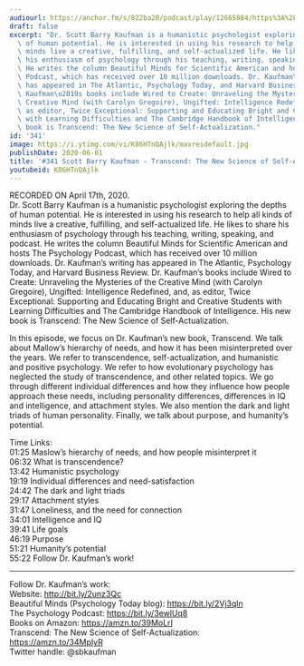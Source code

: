 ```yaml
---
audiourl: https://anchor.fm/s/822ba20/podcast/play/12665884/https%3A%2F%2Fd3ctxlq1ktw2nl.cloudfront.net%2Fproduction%2F2020-3-20%2F66056477-44100-2-16ac1ffb68461.m4a
draft: false
excerpt: "Dr. Scott Barry Kaufman is a humanistic psychologist exploring the depths\
  \ of human potential. He is interested in using his research to help all kinds of\
  \ minds live a creative, fulfilling, and self-actualized life. He likes to share\
  \ his enthusiasm of psychology through his teaching, writing, speaking, and podcast.\
  \ He writes the column Beautiful Minds for Scientific American and hosts The Psychology\
  \ Podcast, which has received over 10 million downloads. Dr. Kaufman\u2019s writing\
  \ has appeared in The Atlantic, Psychology Today, and Harvard Business Review. Dr.\
  \ Kaufman\u2019s books include Wired to Create: Unraveling the Mysteries of the\
  \ Creative Mind (with Carolyn Gregoire), Ungifted: Intelligence Redefined, and,\
  \ as editor, Twice Exceptional: Supporting and Educating Bright and Creative Students\
  \ with Learning Difficulties and The Cambridge Handbook of Intelligence. His new\
  \ book is Transcend: The New Science of Self-Actualization."
id: '341'
image: https://i.ytimg.com/vi/K86HTnQAjlk/maxresdefault.jpg
publishDate: 2020-06-01
title: '#341 Scott Barry Kaufman - Transcend: The New Science of Self-Actualization'
youtubeid: K86HTnQAjlk
---
```

<div class="timelinks">

RECORDED ON April 17th, 2020.  
Dr. Scott Barry Kaufman is a humanistic psychologist exploring the depths of human potential. He is interested in using his research to help all kinds of minds live a creative, fulfilling, and self-actualized life. He likes to share his enthusiasm of psychology through his teaching, writing, speaking, and podcast. He writes the column Beautiful Minds for Scientific American and hosts The Psychology Podcast, which has received over 10 million downloads. Dr. Kaufman’s writing has appeared in The Atlantic, Psychology Today, and Harvard Business Review. Dr. Kaufman’s books include Wired to Create: Unraveling the Mysteries of the Creative Mind (with Carolyn Gregoire), Ungifted: Intelligence Redefined, and, as editor, Twice Exceptional: Supporting and Educating Bright and Creative Students with Learning Difficulties and The Cambridge Handbook of Intelligence. His new book is Transcend: The New Science of Self-Actualization.

In this episode, we focus on Dr. Kaufman’s new book, Transcend. We talk about Mallow’s hierarchy of needs, and how it has been misinterpreted over the years. We refer to transcendence, self-actualization, and humanistic and positive psychology. We refer to how evolutionary psychology has neglected the study of transcendence, and other related topics. We go through different individual differences and how they influence how people approach these needs, including personality differences, differences in IQ and intelligence, and attachment styles. We also mention the dark and light triads of human personality. Finally, we talk about purpose, and humanity’s potential.

Time Links:  
<time>01:25</time> Maslow’s hierarchy of needs, and how people misinterpret it  
<time>06:32</time> What is transcendence?  
<time>13:42</time> Humanistic psychology  
<time>19:19</time> Individual differences and need-satisfaction  
<time>24:42</time> The dark and light triads  
<time>29:17</time> Attachment styles  
<time>31:47</time> Loneliness, and the need for connection  
<time>34:01</time> Intelligence and IQ  
<time>39:41</time> Life goals  
<time>46:19</time> Purpose  
<time>51:21</time> Humanity’s potential  
<time>55:22</time> Follow Dr. Kaufman’s work!

---

Follow Dr. Kaufman’s work:  
Website: http://bit.ly/2unz3Qc  
Beautiful Minds (Psychology Today blog): https://bit.ly/2Vj3qln  
The Psychology Podcast: https://bit.ly/3ewlUq8  
Books on Amazon: https://amzn.to/39MoLrI  
Transcend: The New Science of Self-Actualization: https://amzn.to/34MpIyR  
Twitter handle: @sbkaufman
</div>


